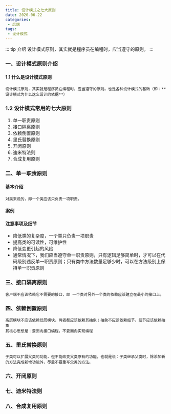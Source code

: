 ```yaml
--- 
title: 设计模式之七大原则
date: 2020-06-22
categories: 
 - 后端
tags: 
 - 设计模式
---
```

::: tip 介绍
    设计模式原则，其实就是程序员在编程时，应当遵守的原则。
:::
<!-- more -->
### 一、设计模式原则介绍
#### 1.1 什么是设计模式原则
    设计模式原则，其实就是程序员在编程时，应当遵守的原则。也是各种设计模式的基础（即：**设计模式为什么这么设计的依据**） 
### 1.2 设计模式常用的七大原则
 1. 单一职责原则
 2. 接口隔离原则
 3. 依赖倒置原则
 4. 里氏替换原则
 5. 开闭原则
 6. 迪米特法则
 7. 合成复用原则
 
### 二、单一职责原则
#### 基本介绍
    对类来说的，即一个类应该只负责一项职责。
    
#### 案例

#### 注意事项及细节
- 降低类的复杂度，一个类只负责一项职责
- 提高类的可读性，可维护性
- 降低变更引起的风险
- 通常情况下，我们应当遵守单一职责原则，只有逻辑足够简单时，才可以在代码级别违反单一职责原则；只有类中方法数量足够少时，可以在方法级别上保持单一职责原则

### 三、接口隔离原则
    客户端不应该依赖它不需要的接口，即 一个类对另外一个类的依赖应该建立在最小的接口上。
### 四、依赖倒置原则
    高层模块不应该依赖低层模块，两者都应该依赖其抽象；抽象不应该依赖细节，细节应该依赖抽象
    其核心思想是：要面向接口编程，不要面向实现编程
### 五、里氏替换原则
    子类可以扩展父类的功能，但不能改变父类原有的功能。也就是说：子类继承父类时，除添加新的方法完成新增功能外，尽量不要重写父类的方法。
### 六、开闭原则

### 七、迪米特法则

### 八、合成复用原则
